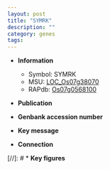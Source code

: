 ```yaml
---
layout: post
title: "SYMRK"
description: ""
category: genes
tags: 
---
```


* **Information**  
    + Symbol: SYMRK  
    + MSU: [LOC_Os07g38070](http://rice.uga.edu/cgi-bin/ORF_infopage.cgi?orf=LOC_Os07g38070)  
    + RAPdb: [Os07g0568100](http://rapdb.dna.affrc.go.jp/viewer/gbrowse_details/irgsp1?name=Os07g0568100)  

* **Publication**  

* **Genbank accession number**  

* **Key message**  

* **Connection**  

[//]: # * **Key figures**  


